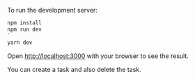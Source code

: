 To run the development server:

```bash
npm install
npm run dev
`
yarn dev
```

Open [http://localhost:3000](http://localhost:3000) with your browser to see the result.

You can create a task and also delete the task.
